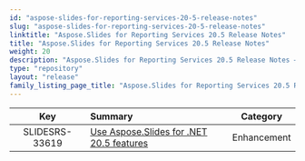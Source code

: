 ```yaml
---
id: "aspose-slides-for-reporting-services-20-5-release-notes"
slug: "aspose-slides-for-reporting-services-20-5-release-notes"
linktitle: "Aspose.Slides for Reporting Services 20.5 Release Notes"
title: "Aspose.Slides for Reporting Services 20.5 Release Notes"
weight: 20
description: "Aspose.Slides for Reporting Services 20.5 Release Notes – the latest updates and fixes."
type: "repository"
layout: "release"
family_listing_page_title: "Aspose.Slides for Reporting Services 20.5 Release Notes"
---
```


|**Key** |**Summary** |**Category** |
| :-: | :- | :-: |
|SLIDESRS-33619|[Use Aspose.Slides for .NET 20.5 features](/slides/net/release-notes/2020/aspose-slides-for-net-20-5-release-notes/)|Enhancement|

